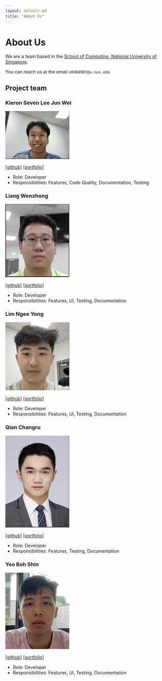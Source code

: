 ```yaml
---
layout: default.md
title: "About Us"
---
```


# About Us

We are a team based in the [School of Computing, National University of Singapore](http://www.comp.nus.edu.sg).

You can reach us at the email `e0968907@u.nus.edu`

## Project team

### Kieron Seven Lee Jun Wei

<img src="images/cikguseven.png" width="200px">

[[github](https://github.com/cikguseven)]
[[portfolio](team/cikguseven.md)]

* Role: Developer
* Responsibilities: Features, Code Quality, Documentation, Testing

### Liang Wenzhong

<img src="images/lwz19.png" width="200px">

[[github](http://github.com/lwz19)]
[[portfolio](team/lwz19.md)]

* Role: Developer
* Responsibilities: Features, UI, Testing, Documentation

### Lim Ngee Yong

<img src="images/ngeeyonglim.png" width="200px">

[[github](http://github.com/ngeeyonglim)]
[[portfolio](team/ngeeyonglim.md)]

* Role: Developer
* Responsibilities: Features, UI, Testing, Documentation

### Qian Changru

<img src="images/changruhenryqian.png" width="200px">

[[github](http://github.com/changruhenryqian)]
[[portfolio](team/changruhenryqian.md)]

* Role: Developer
* Responsibilities: Features, Testing, Documentation

### Yeo Boh Shin

<img src="images/yeobohshin.png" width="200px">

[[github](http://github.com/yeobohshin)]
[[portfolio](team/yeobohshin.md)]

* Role: Developer
* Responsibilities: Features, UI, Testing, Documentation

